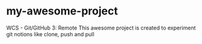 # my-awesome-project
WCS - Git/GitHub 3: Remote
This awesome project is created to experiment git notions like clone, push and pull
